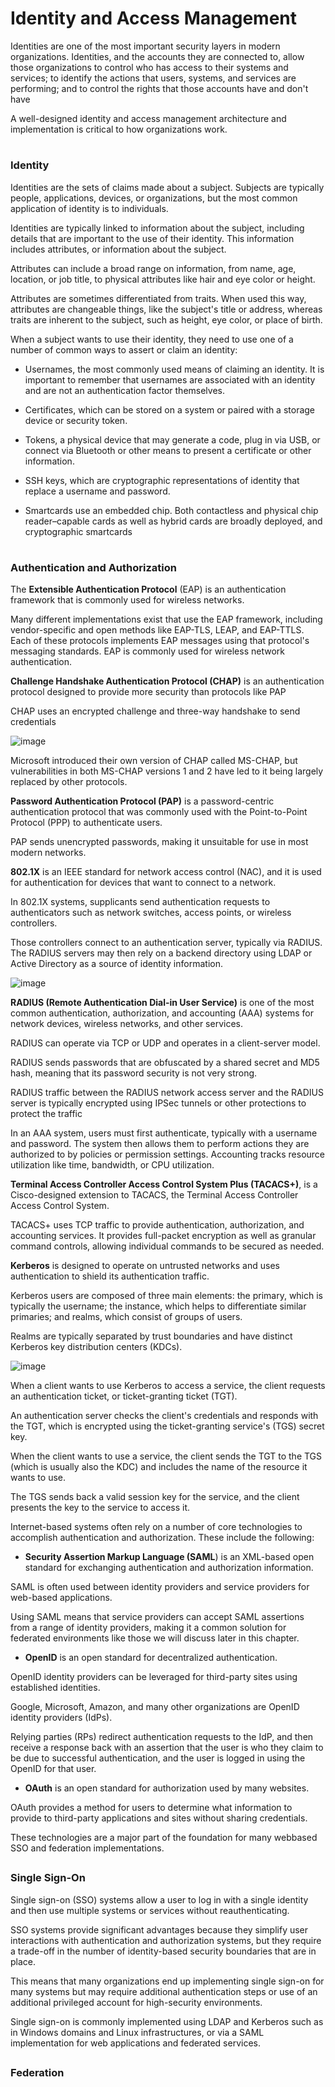 # Identity and Access Management

Identities are one of the most important security layers in modern organizations. Identities, and the accounts they are connected to, allow those organizations to control who has access to their systems and services; to identify the actions that users, systems, and services are performing; and to control the rights that those accounts have and don't have

A well-designed identity and access management architecture and implementation is critical to how organizations work.

#

### Identity

Identities are the sets of claims made about a subject. Subjects are typically people, applications, devices, or organizations, but the most common application of identity is to individuals.

Identities are typically linked to information about the subject, including details that are important to the use of their identity. This information includes attributes, or information about the subject.

Attributes can include a broad range on information, from name, age, location, or job title, to physical attributes like hair and eye color or height.

Attributes are sometimes differentiated from traits. When used this way, attributes are changeable things, like the subject's title or address, whereas traits are inherent to the subject, such as height, eye color, or place of birth.

When a subject wants to use their identity, they need to use one of a number of common ways to assert or claim an identity:

- Usernames, the most commonly used means of claiming an identity. It is important to remember that usernames are  associated with an identity and are not an authentication factor themselves.

- Certificates, which can be stored on a system or paired with a storage device or security token.

- Tokens, a physical device that may generate a code, plug in via USB, or connect via Bluetooth or other means to present a certificate or other information.

- SSH keys, which are cryptographic representations of identity that replace a username and password.

- Smartcards use an embedded chip. Both contactless and physical chip reader–capable cards as well as hybrid cards are broadly deployed, and cryptographic smartcards

#

### Authentication and Authorization


The **Extensible Authentication Protocol** (EAP) is an authentication framework that is commonly used for wireless networks.

Many different implementations exist that use the EAP framework, including vendor-specific and open methods like EAP-TLS, LEAP, and EAP-TTLS. Each of these protocols implements EAP messages using that protocol's messaging standards. EAP is commonly used for wireless network authentication.

**Challenge Handshake Authentication Protocol (CHAP)** is an authentication protocol designed to provide more security than protocols like PAP

CHAP uses an encrypted challenge and three-way handshake to send credentials


![image](https://github.com/rw9999/Security-plus-notes/assets/134976895/841c7a4d-2626-4a09-8ca3-b6ffbb01a63b)

Microsoft introduced their own version of CHAP called MS-CHAP, but vulnerabilities in both MS-CHAP versions 1 and 2 have led to it being largely replaced by other protocols.

**Password Authentication Protocol (PAP)** is a password-centric authentication protocol that was commonly used with the Point-to-Point Protocol (PPP) to authenticate users.

PAP sends unencrypted passwords, making it unsuitable for use in most modern networks.

**802.1X** is an IEEE standard for network access control (NAC), and it is used for authentication for devices that want to connect to a network.

In 802.1X systems, supplicants send authentication requests to authenticators such as network switches, access points, or wireless controllers.

Those controllers connect to an authentication server, typically via RADIUS. The RADIUS servers may then rely on a backend directory using LDAP or Active Directory as a source of identity information.

![image](https://github.com/rw9999/Security-plus-notes/assets/134976895/f152b599-b242-4dc7-b4b6-04f336c750ad)

**RADIUS (Remote Authentication Dial-in User Service)** is one of the most common authentication, authorization, and accounting (AAA) systems for network devices, wireless networks, and other services.

RADIUS can operate via TCP or UDP and operates in a client-server model.

RADIUS sends passwords that are obfuscated by a shared secret and MD5 hash, meaning that its password security is not very strong.

RADIUS traffic between the RADIUS network access server and the RADIUS server is typically encrypted using IPSec tunnels or other protections to protect the traffic

In an AAA system, users must first authenticate, typically with a username and password. The system then allows them to perform actions they are authorized to by policies or permission settings. Accounting tracks resource utilization like time, bandwidth, or CPU utilization.

**Terminal Access Controller Access Control System Plus (TACACS+)**, is a Cisco-designed extension to TACACS, the Terminal Access Controller Access Control System.

TACACS+ uses TCP traffic to provide authentication, authorization, and accounting services. It provides full-packet encryption as well as granular command controls, allowing individual commands to be secured as needed.

**Kerberos** is designed to operate on untrusted networks and uses authentication to shield its authentication traffic.

Kerberos users are composed of three main elements: the primary, which is typically the username; the instance, which helps to differentiate similar primaries; and realms, which consist of groups of users.

Realms are typically separated by trust boundaries and have distinct Kerberos key distribution centers (KDCs).

![image](https://github.com/rw9999/Security-plus-notes/assets/134976895/9501b64f-6de9-4c1c-ba8e-28296a19700d)

When a client wants to use Kerberos to access a service, the client requests an authentication ticket, or ticket-granting ticket (TGT).

An authentication server checks the client's credentials and responds with the TGT, which is encrypted using the ticket-granting service's (TGS) secret key.

When the client wants to use a service, the client sends the TGT to the TGS (which is usually also the KDC) and includes the name of the resource it wants to use.

The TGS sends back a valid session key for the service, and the client presents the key to the service to access it.

Internet-based systems often rely on a number of core technologies to accomplish authentication and authorization. These include the following:

- **Security Assertion Markup Language (SAML**) is an XML-based open standard for exchanging authentication and authorization information.

SAML is often used between identity providers and service providers for web-based applications.

Using SAML means that service providers can accept SAML assertions from a range of identity providers, making it a common solution for federated environments like those we will discuss later in this chapter.

- **OpenID** is an open standard for decentralized authentication.

OpenID identity providers can be leveraged for third-party sites using established identities.

Google, Microsoft, Amazon, and many other organizations are OpenID identity providers (IdPs).

Relying parties (RPs) redirect authentication requests to the IdP, and then receive a response back with an assertion that the user is who they claim to be due to successful authentication, and the user is logged in using the OpenID for that user.

- **OAuth** is an open standard for authorization used by many websites.

OAuth provides a method for users to determine what information to provide to third-party applications and sites without sharing credentials.

These technologies are a major part of the foundation for many webbased SSO and federation implementations.

##

### Single Sign-On

Single sign-on (SSO) systems allow a user to log in with a single identity and then use multiple systems or services without reauthenticating.

SSO systems provide significant advantages because they simplify user interactions with authentication and authorization systems, but they require a trade-off in the number of identity-based security boundaries that are in place.

This means that many organizations end up implementing single sign-on for many systems but may require additional authentication steps or use of an additional privileged account for high-security environments.

Single sign-on is commonly implemented using LDAP and Kerberos such as in Windows domains and Linux infrastructures, or via a SAML implementation for web applications and federated services.

##

### Federation


